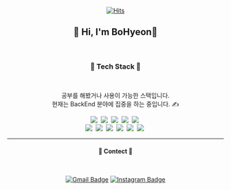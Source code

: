

<center>

  [![Hits](https://hits.seeyoufarm.com/api/count/incr/badge.svg?url=https%3A%2F%2Fgithub.com%2Fnhs04047%2Fhit-counter&count_bg=%23FFA1B1&title_bg=%23555555&icon=&icon_color=%23E7E7E7&title=hits&edge_flat=false)](https://hits.seeyoufarm.com)

</center>

<h2 align="center"> 👋 Hi, I'm BoHyeon👋</h2><br>

<h3 align="center">🌿 Tech Stack 🌿</h3><br>

<p align="center">
  공부를 해봤거나 사용이 가능한 스택입니다.<br>
  현재는 BackEnd 분야에 집중을 하는 중입니다. ✍️
<p>

<p align="center">
  <img  src="https://img.shields.io/badge/Java-007396?style=flat&logo=java&logoColor=white"/></a>&nbsp
  <img  src="https://img.shields.io/badge/Python-3776AB?style=flat&logo=Python&logoColor=white"/></a>&nbsp
  <img  src="https://img.shields.io/badge/JavaScript-F7DF1E?style=flat&logo=JavaScript&logoColor=white"/></a>&nbsp
  <img  src="https://img.shields.io/badge/C-A8B9CC?style=flat&logo=C&logoColor=white"/></a>&nbsp
  <img  src="https://img.shields.io/badge/C Sharp-239120?style=flat&logo=csharp&  logoColor=white"/></a>&nbsp
  <br/>
  <img  src="https://img.shields.io/badge/node.js-339933?style=flat&logo=node.js& logoColor=white"/></a>&nbsp
  <img  src="https://img.shields.io/badge/Express.js-000000?style=flat&logo=Express&  logoColor=white"/></a>&nbsp
  <img  src="https://img.shields.io/badge/MongoDB-47A248?style=flat&logo=MongoDB& logoColor=white"/></a>&nbsp
  <img  src="https://img.shields.io/badge/Oracle-F80000?style=flat&logo=Oracle&logoColor=white"/  ></a>&nbsp
  <img  src="https://img.shields.io/badge/HTML5-E34F26?style=flat&logo=HTML5&logoColor=white"/  ></a>&nbsp
  <img  src="https://img.shields.io/badge/CSS3-1572B6?style=flat&logo=CSS3&logoColor=white"/></a>&nbsp
</p>

---

<h4 align="center">🌿 Contect 🌿</h4><br>

<center>

  [![Gmail Badge](https://img.shields.io/badge/Gmail-d14836?style=flat&logo=Gmail&logoColor=white&link=mailto:snugyun01@gmail.com)](mailto:nhs04047@gmail.com)
  [![Instagram Badge](https://img.shields.io/badge/Instagram-E4405F?style=flat&logo=Instagram&logoColor=white&link=mailto:snugyun01@gmail.com)](mailto:nhs04047@gmail.com)

</center>
